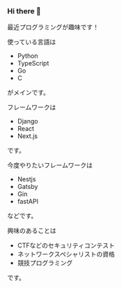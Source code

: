 ### Hi there 👋

最近プログラミングが趣味です！

使っている言語は

- Python
- TypeScript
- Go
- C

がメインです。

フレームワークは

- Django
- React
- Next.js

です。

今度やりたいフレームワークは

- Nestjs
- Gatsby
- Gin
- fastAPI

などです。

興味のあることは

- CTFなどのセキュリティコンテスト
- ネットワークスペシャリストの資格
- 競技プログラミング

です。
<!--
**cota-eng/cota-eng** is a ✨ _special_ ✨ repository because its `README.md` (this file) appears on your GitHub profile.

Here are some ideas to get you started:

- 🔭 I’m currently working on ...
- 🌱 I’m currently learning ...
- 👯 I’m looking to collaborate on ...
- 🤔 I’m looking for help with ...
- 💬 Ask me about ...
- 📫 How to reach me: ...
- 😄 Pronouns: ...
- ⚡ Fun fact: ...
-->
